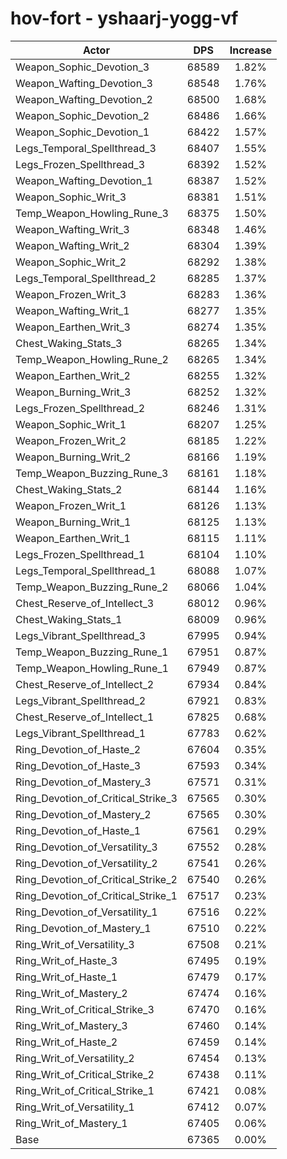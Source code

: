 # hov-fort - yshaarj-yogg-vf
| Actor | DPS | Increase |
|---|:---:|:---:|
|Weapon_Sophic_Devotion_3|68589|1.82%|
|Weapon_Wafting_Devotion_3|68548|1.76%|
|Weapon_Wafting_Devotion_2|68500|1.68%|
|Weapon_Sophic_Devotion_2|68486|1.66%|
|Weapon_Sophic_Devotion_1|68422|1.57%|
|Legs_Temporal_Spellthread_3|68407|1.55%|
|Legs_Frozen_Spellthread_3|68392|1.52%|
|Weapon_Wafting_Devotion_1|68387|1.52%|
|Weapon_Sophic_Writ_3|68381|1.51%|
|Temp_Weapon_Howling_Rune_3|68375|1.50%|
|Weapon_Wafting_Writ_3|68348|1.46%|
|Weapon_Wafting_Writ_2|68304|1.39%|
|Weapon_Sophic_Writ_2|68292|1.38%|
|Legs_Temporal_Spellthread_2|68285|1.37%|
|Weapon_Frozen_Writ_3|68283|1.36%|
|Weapon_Wafting_Writ_1|68277|1.35%|
|Weapon_Earthen_Writ_3|68274|1.35%|
|Chest_Waking_Stats_3|68265|1.34%|
|Temp_Weapon_Howling_Rune_2|68265|1.34%|
|Weapon_Earthen_Writ_2|68255|1.32%|
|Weapon_Burning_Writ_3|68252|1.32%|
|Legs_Frozen_Spellthread_2|68246|1.31%|
|Weapon_Sophic_Writ_1|68207|1.25%|
|Weapon_Frozen_Writ_2|68185|1.22%|
|Weapon_Burning_Writ_2|68166|1.19%|
|Temp_Weapon_Buzzing_Rune_3|68161|1.18%|
|Chest_Waking_Stats_2|68144|1.16%|
|Weapon_Frozen_Writ_1|68126|1.13%|
|Weapon_Burning_Writ_1|68125|1.13%|
|Weapon_Earthen_Writ_1|68115|1.11%|
|Legs_Frozen_Spellthread_1|68104|1.10%|
|Legs_Temporal_Spellthread_1|68088|1.07%|
|Temp_Weapon_Buzzing_Rune_2|68066|1.04%|
|Chest_Reserve_of_Intellect_3|68012|0.96%|
|Chest_Waking_Stats_1|68009|0.96%|
|Legs_Vibrant_Spellthread_3|67995|0.94%|
|Temp_Weapon_Buzzing_Rune_1|67951|0.87%|
|Temp_Weapon_Howling_Rune_1|67949|0.87%|
|Chest_Reserve_of_Intellect_2|67934|0.84%|
|Legs_Vibrant_Spellthread_2|67921|0.83%|
|Chest_Reserve_of_Intellect_1|67825|0.68%|
|Legs_Vibrant_Spellthread_1|67783|0.62%|
|Ring_Devotion_of_Haste_2|67604|0.35%|
|Ring_Devotion_of_Haste_3|67593|0.34%|
|Ring_Devotion_of_Mastery_3|67571|0.31%|
|Ring_Devotion_of_Critical_Strike_3|67565|0.30%|
|Ring_Devotion_of_Mastery_2|67565|0.30%|
|Ring_Devotion_of_Haste_1|67561|0.29%|
|Ring_Devotion_of_Versatility_3|67552|0.28%|
|Ring_Devotion_of_Versatility_2|67541|0.26%|
|Ring_Devotion_of_Critical_Strike_2|67540|0.26%|
|Ring_Devotion_of_Critical_Strike_1|67517|0.23%|
|Ring_Devotion_of_Versatility_1|67516|0.22%|
|Ring_Devotion_of_Mastery_1|67510|0.22%|
|Ring_Writ_of_Versatility_3|67508|0.21%|
|Ring_Writ_of_Haste_3|67495|0.19%|
|Ring_Writ_of_Haste_1|67479|0.17%|
|Ring_Writ_of_Mastery_2|67474|0.16%|
|Ring_Writ_of_Critical_Strike_3|67470|0.16%|
|Ring_Writ_of_Mastery_3|67460|0.14%|
|Ring_Writ_of_Haste_2|67459|0.14%|
|Ring_Writ_of_Versatility_2|67454|0.13%|
|Ring_Writ_of_Critical_Strike_2|67438|0.11%|
|Ring_Writ_of_Critical_Strike_1|67421|0.08%|
|Ring_Writ_of_Versatility_1|67412|0.07%|
|Ring_Writ_of_Mastery_1|67405|0.06%|
|Base|67365|0.00%|
